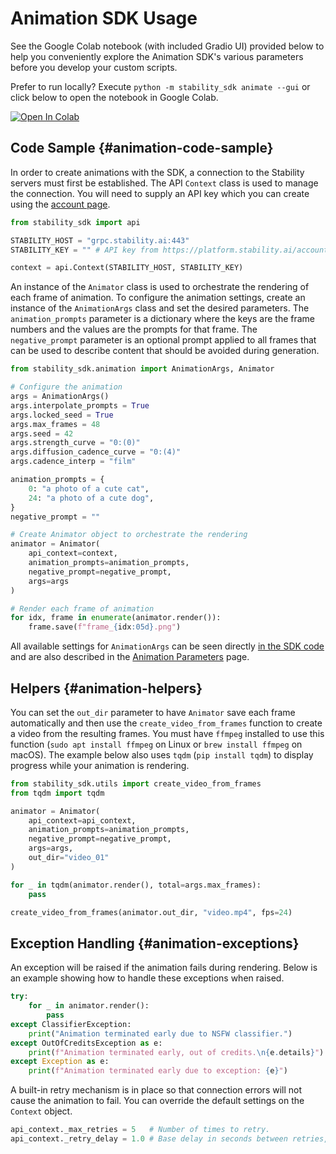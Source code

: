 # Animation SDK Usage

See the Google Colab notebook (with included Gradio UI) provided below to help you conveniently explore the Animation SDK's various parameters before you develop your custom scripts.

Prefer to run locally? Execute `python -m stability_sdk animate --gui` or click below to open the notebook in Google Colab.

[![Open In Colab](https://colab.research.google.com/assets/colab-badge.svg)](https://colab.research.google.com/github/Stability-AI/stability-sdk/blob/main/nbs/animation_gradio.ipynb)

## Code Sample {#animation-code-sample}

In order to create animations with the SDK, a connection to the Stability servers must first be established. The API `Context` class is used to manage the connection. You will need to supply an API key which you can create using the [account page](https://platform.stability.ai/account/keys).

```python
from stability_sdk import api

STABILITY_HOST = "grpc.stability.ai:443"
STABILITY_KEY = "" # API key from https://platform.stability.ai/account/keys

context = api.Context(STABILITY_HOST, STABILITY_KEY)
```

An instance of the `Animator` class is used to orchestrate the rendering of each frame of animation. To configure the animation settings, create an instance of the `AnimationArgs` class and set the desired parameters. The `animation_prompts` parameter is a dictionary where the keys are the frame numbers and the values are the prompts for that frame. The `negative_prompt` parameter is an optional prompt applied to all frames that can be used to describe content that should be avoided during generation.

```python
from stability_sdk.animation import AnimationArgs, Animator

# Configure the animation
args = AnimationArgs()
args.interpolate_prompts = True
args.locked_seed = True
args.max_frames = 48
args.seed = 42
args.strength_curve = "0:(0)"
args.diffusion_cadence_curve = "0:(4)"
args.cadence_interp = "film"

animation_prompts = {
    0: "a photo of a cute cat",
    24: "a photo of a cute dog",
}
negative_prompt = ""

# Create Animator object to orchestrate the rendering
animator = Animator(
    api_context=context,
    animation_prompts=animation_prompts,
    negative_prompt=negative_prompt,
    args=args
)

# Render each frame of animation
for idx, frame in enumerate(animator.render()):
    frame.save(f"frame_{idx:05d}.png")
```

All available settings for `AnimationArgs` can be seen directly [in the SDK code](https://github.com/Stability-AI/stability-sdk/blob/animation/src/stability_sdk/animation.py#L53) and are also described in the [Animation Parameters](/docs/features/animation/parameters) page.

## Helpers {#animation-helpers}

You can set the `out_dir` parameter to have `Animator` save each frame automatically and
then use the `create_video_from_frames` function to create a video from the resulting frames. You must
have `ffmpeg` installed to use this function (`sudo apt install ffmpeg` on Linux or `brew install ffmpeg` on macOS).
The example below also uses `tqdm` (`pip install tqdm`) to display progress while your animation is rendering.

```python
from stability_sdk.utils import create_video_from_frames
from tqdm import tqdm

animator = Animator(
    api_context=api_context,
    animation_prompts=animation_prompts,
    negative_prompt=negative_prompt,
    args=args,
    out_dir="video_01"
)

for _ in tqdm(animator.render(), total=args.max_frames):
    pass

create_video_from_frames(animator.out_dir, "video.mp4", fps=24)
```

## Exception Handling {#animation-exceptions}

An exception will be raised if the animation fails during rendering. Below is an example showing how to handle these exceptions when raised.

```python
try:
    for _ in animator.render():
        pass
except ClassifierException:
    print("Animation terminated early due to NSFW classifier.")
except OutOfCreditsException as e:
    print(f"Animation terminated early, out of credits.\n{e.details}")
except Exception as e:
    print(f"Animation terminated early due to exception: {e}")
```

A built-in retry mechanism is in place so that connection errors will not cause the animation to fail. You can override the default settings on the `Context` object.

```python
api_context._max_retries = 5   # Number of times to retry.
api_context._retry_delay = 1.0 # Base delay in seconds between retries, each attempt will double.
```
